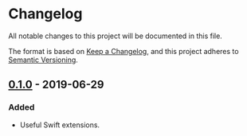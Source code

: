 # Changelog
All notable changes to this project will be documented in this file.

The format is based on [Keep a Changelog](https://keepachangelog.com/en/1.0.0/),
and this project adheres to [Semantic Versioning](https://semver.org/spec/v2.0.0.html).

## [0.1.0] - 2019-06-29
### Added
- Useful Swift extensions.

[0.1.0]: https://github.com/jasonnam/Steroid/releases/tag/0.1.0
